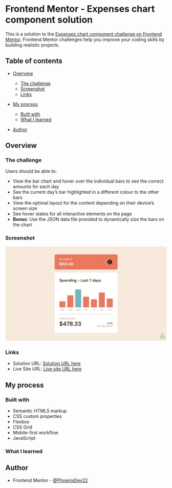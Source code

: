 # Frontend Mentor - Expenses chart component solution

This is a solution to the [Expenses chart component challenge on Frontend Mentor](https://www.frontendmentor.io/challenges/expenses-chart-component-e7yJBUdjwt). Frontend Mentor challenges help you improve your coding skills by building realistic projects. 

## Table of contents

- [Overview](#overview)
  - [The challenge](#the-challenge)
  - [Screenshot](#screenshot)
  - [Links](#links)
- [My process](#my-process)
  - [Built with](#built-with)
  - [What I learned](#what-i-learned)

- [Author](#author)



## Overview

### The challenge

Users should be able to:

- View the bar chart and hover over the individual bars to see the correct amounts for each day
- See the current day’s bar highlighted in a different colour to the other bars
- View the optimal layout for the content depending on their device’s screen size
- See hover states for all interactive elements on the page
- **Bonus**: Use the JSON data file provided to dynamically size the bars on the chart

### Screenshot

![](./images/Web%20capture_18-7-2022_201511_127.0.0.1.jpeg)


### Links

- Solution URL: [Solution URL here](https://github.com/PhoenixDev22/expenses-chart-component-main)
- Live Site URL: [Live site URL here]([https://your-live-site-url.com](https://phoenixdev22-expenses-chart.netlify.app/))

## My process

### Built with

- Semantic HTML5 markup
- CSS custom properties
- Flexbox
- CSS Grid
- Mobile-first workflow
- JavaScript

### What I learned




## Author
- Frontend Mentor - [@PhoenixDev22](https://www.frontendmentor.io/profile/PhoenixDev22)



